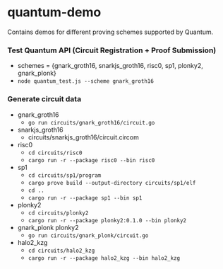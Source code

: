 # quantum-demo

Contains demos for different proving schemes supported by Quantum.

### Test Quantum API (Circuit Registration + Proof Submission)

- schemes = {gnark_groth16, snarkjs_groth16, risc0, sp1, plonky2, gnark_plonk}
- `node quantum_test.js --scheme gnark_groth16`

### Generate circuit data

- gnark_groth16
  - `go run circuits/gnark_groth16/circuit.go`
- snarkjs_groth16
  - circuits/snarkjs_groth16/circuit.circom
- risc0
  - `cd circuits/risc0`
  - `cargo run -r --package risc0 --bin risc0`
- sp1
  - `cd circuits/sp1/program`
  - `cargo prove build --output-directory circuits/sp1/elf`
  - `cd ..`
  - `cargo run -r --package sp1 --bin sp1`
- plonky2
  - `cd circuits/plonky2`
  - `cargo run -r --package plonky2:0.1.0 --bin plonky2`
- gnark_plonk plonky2
  - `go run circuits/gnark_plonk/circuit.go`
- halo2_kzg
  - `cd circuits/halo2_kzg`
  - `cargo run -r --package halo2_kzg --bin halo2_kzg`
